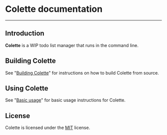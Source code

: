 # Colette documentation

---

## Introduction

**Colette** is a WIP todo list manager that runs in the command line.

## Building Colette

See "[Building Colette](./building.md)" for instructions on how to build Colette from source.

## Using Colette

See "[Basic usage](./basic_usage.md)" for basic usage instructions for Colette.

## License

Colette is licensed under the [MIT](https://github.com/MFG38/colette/blob/main/LICENSE) license.